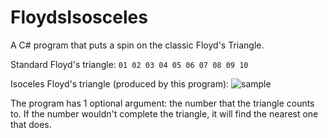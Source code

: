 # FloydsIsosceles
A C# program that puts a spin on the classic Floyd's Triangle.

Standard Floyd's triangle:
`
01
02 03
04 05 06
07 08 09 10
`

Isoceles Floyd's triangle (produced by this program):
![sample](https://docs.google.com/drawings/d/e/2PACX-1vRqJlQIYfjsgSNOT8kABv8CPaFjd8fm6MJz1qWCGvl6_xF2_IJlbJSZ2fkzZM1vPhszxrAkVqVJZLwz/pub?w=960&h=654)

The program has 1 optional argument: the number that the triangle counts to. If the number wouldn't complete the triangle, it will find the nearest one that does.

